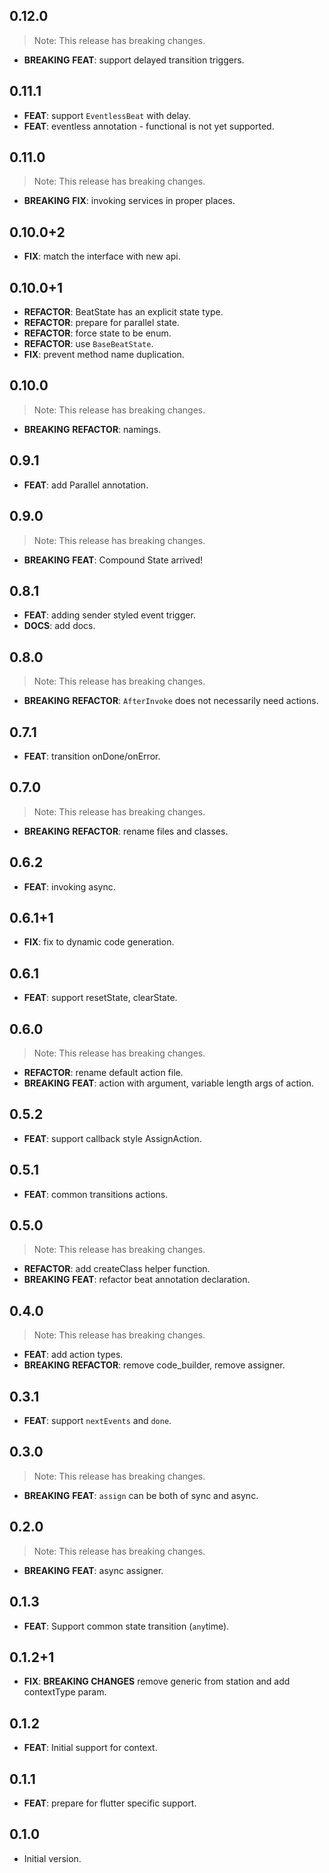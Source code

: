 ## 0.12.0

> Note: This release has breaking changes.

 - **BREAKING** **FEAT**: support delayed transition triggers.

## 0.11.1

 - **FEAT**: support `EventlessBeat` with delay.
 - **FEAT**: eventless annotation - functional is not yet supported.

## 0.11.0

> Note: This release has breaking changes.

 - **BREAKING** **FIX**: invoking services in proper places.

## 0.10.0+2

 - **FIX**: match the interface with new api.

## 0.10.0+1

 - **REFACTOR**: BeatState has an explicit state type.
 - **REFACTOR**: prepare for parallel state.
 - **REFACTOR**: force state to be enum.
 - **REFACTOR**: use `BaseBeatState`.
 - **FIX**: prevent method name duplication.

## 0.10.0

> Note: This release has breaking changes.

 - **BREAKING** **REFACTOR**: namings.

## 0.9.1

 - **FEAT**: add Parallel annotation.

## 0.9.0

> Note: This release has breaking changes.

 - **BREAKING** **FEAT**: Compound State arrived!

## 0.8.1

 - **FEAT**: adding sender styled event trigger.
 - **DOCS**: add docs.

## 0.8.0

> Note: This release has breaking changes.

 - **BREAKING** **REFACTOR**: `AfterInvoke` does not necessarily need actions.

## 0.7.1

 - **FEAT**: transition onDone/onError.

## 0.7.0

> Note: This release has breaking changes.

 - **BREAKING** **REFACTOR**: rename files and classes.

## 0.6.2

 - **FEAT**: invoking async.

## 0.6.1+1

 - **FIX**: fix to dynamic code generation.

## 0.6.1

 - **FEAT**: support resetState, clearState.

## 0.6.0

> Note: This release has breaking changes.

 - **REFACTOR**: rename default action file.
 - **BREAKING** **FEAT**: action with argument, variable length args of action.

## 0.5.2

 - **FEAT**: support callback style AssignAction.

## 0.5.1

 - **FEAT**: common transitions actions.

## 0.5.0

> Note: This release has breaking changes.

 - **REFACTOR**: add createClass helper function.
 - **BREAKING** **FEAT**: refactor beat annotation declaration.

## 0.4.0

> Note: This release has breaking changes.

 - **FEAT**: add action types.
 - **BREAKING** **REFACTOR**: remove code_builder, remove assigner.

## 0.3.1

 - **FEAT**: support `nextEvents` and `done`.

## 0.3.0

> Note: This release has breaking changes.

 - **BREAKING** **FEAT**: `assign` can be both of sync and async.

## 0.2.0

> Note: This release has breaking changes.

 - **BREAKING** **FEAT**: async assigner.

## 0.1.3

 - **FEAT**: Support common state transition (`any`time).

## 0.1.2+1

 - **FIX**: **BREAKING CHANGES** remove generic from station and add contextType param.

## 0.1.2

 - **FEAT**: Initial support for context.

## 0.1.1

 - **FEAT**: prepare for flutter specific support.

## 0.1.0

- Initial version.
